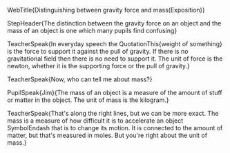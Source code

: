 WebTitle{Distinguishing between gravity force and mass(Exposition)}

StepHeader{The distinction between the gravity force on an object and the mass of an object is one which many pupils find confusing}

TeacherSpeak{In everyday speech the QuotationThis{weight of something} is the force to support it against the pull of gravity. If there is no gravitational field then there is no need to support it. The unit of force is the newton, whether it is the supporting force or the pull of gravity.}

TeacherSpeak{Now, who can tell me about mass?}

PupilSpeak{Jim}{The mass of an object is a measure of the amount of stuff or matter in the object. The unit of mass is the kilogram.}

TeacherSpeak{That's along the right lines, but we can be more exact. The mass is a measure of how difficult it is to accelerate an object SymbolEndash that is to change its motion. It is connected to the amount of matter, but that's measured in moles. But you're right about the unit of mass.}
